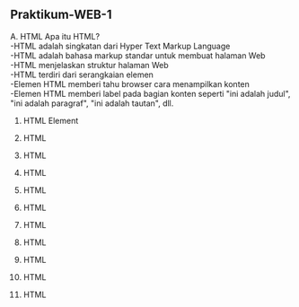 ## Praktikum-WEB-1
A. HTML
Apa itu HTML?<br>
-HTML adalah singkatan dari Hyper Text Markup Language<br>
-HTML adalah bahasa markup standar untuk membuat halaman Web<br>
-HTML menjelaskan struktur halaman Web<br>
-HTML terdiri dari serangkaian elemen<br>
-Elemen HTML memberi tahu browser cara menampilkan konten<br>
-Elemen HTML memberi label pada bagian konten seperti "ini adalah judul", "ini adalah paragraf", "ini adalah tautan", dll.<br>

1. HTML Element

3. HTML
4. HTML
5. HTML
6. HTML
7. HTML
8. HTML
9. HTML
10. HTML
11. HTML
12. HTML
